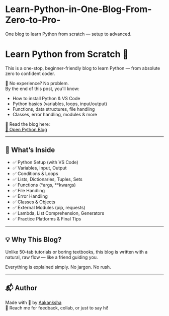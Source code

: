 # Learn-Python-in-One-Blog-From-Zero-to-Pro-
One blog to learn Python from scratch — setup to advanced.
# Learn Python from Scratch 🐍

This is a one-stop, beginner-friendly blog to learn Python — from absolute zero to confident coder.

🧠 No experience? No problem.  
By the end of this post, you'll know:

- How to install Python & VS Code
- Python basics (variables, loops, input/output)
- Functions, data structures, file handling
- Classes, error handling, modules & more

📄 Read the blog here:  
[🔗 Open Python Blog](./python-blog.html)

---

## 📌 What’s Inside

- ✅ Python Setup (with VS Code)
- ✅ Variables, Input, Output
- ✅ Conditions & Loops
- ✅ Lists, Dictionaries, Tuples, Sets
- ✅ Functions (*args, **kwargs)
- ✅ File Handling
- ✅ Error Handling
- ✅ Classes & Objects
- ✅ External Modules (pip, requests)
- ✅ Lambda, List Comprehension, Generators
- ✅ Practice Platforms & Final Tips

---

## 💡 Why This Blog?

Unlike 50-tab tutorials or boring textbooks, this blog is written with a natural, raw flow — like a friend guiding you.

Everything is explained simply. No jargon. No rush.

---

## 📬 Author

Made with 💙 by [Aakanksha](https://github.com/Aakanksha6may)  
📧 Reach me for feedback, collab, or just to say hi!

